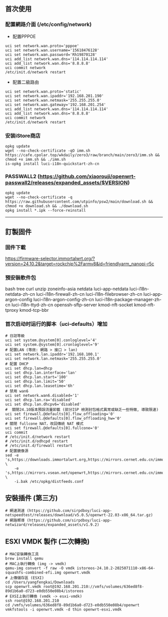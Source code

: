 ## 首次使用
### 配置網路介面 (/etc/config/network)
- 配置PPPOE
```
uci set network.wan.proto='pppoe'
uci set network.wan.username='15618476128' 
uci set network.wan.password='Rh19870128'
uci add_list network.wan.dns='114.114.114.114'
uci add_list network.wan.dns='8.8.8.8'
uci commit network
/etc/init.d/network restart
```
- 配置二級路由
```
uci set network.wan.proto='static'
uci set network.wan.ipaddr='192.168.201.190'
uci set network.wan.netmask='255.255.255.0'
uci set network.wan.gateway='192.168.201.254'
uci add_list network.wan.dns='114.114.114.114'
uci add_list network.wan.dns='8.8.8.8'
uci commit network
/etc/init.d/network restart
```

### 安装iStore商店
```shell
opkg update
wget --no-check-certificate -qO imm.sh https://cafe.cpolar.top/wkdaily/zero3/raw/branch/main/zero3/imm.sh && chmod +x imm.sh && ./imm.sh
is-opkg install luci-i18n-quickstart-zh-cn
```

### PASSWALL2 (https://github.com/xiaorouji/openwrt-passwall2/releases/expanded_assets/$VERSION)
```
opkg update
wget --no-check-certificate -q https://raw.githubusercontent.com/utpinfo/psw2/main/download.sh && chmod +x download.sh && ./download.sh
opkg install *.ipk --force-reinstall
```

************************************************************************************************************************************************************
## 訂製固件

### 固件下載
https://firmware-selector.immortalwrt.org/?version=24.10.2&target=rockchip%2Farmv8&id=friendlyarm_nanopi-r5c
<!--
- 插件查詢
https://mirror.nju.edu.cn/immortalwrt/releases/packages-24.10/
- 鏡項源
https://help.mirrors.cernet.edu.cn/immortalwrt/
-->

### 預安裝軟件包
bash tree curl unzip zoneinfo-asia netdata luci-app-netdata luci-i18n-netdata-zh-cn luci-i18n-firewall-zh-cn luci-i18n-filebrowser-zh-cn luci-app-argon-config luci-i18n-argon-config-zh-cn luci-i18n-package-manager-zh-cn luci-i18n-ttyd-zh-cn openssh-sftp-server kmod-nft-socket kmod-nft-tproxy kmod-tcp-bbr
<!-- openwrt 23
bash tree curl unzip zoneinfo-asia netdata luci-app-netdata luci-i18n-netdata-zh-cn luci-i18n-firewall-zh-cn luci-i18n-filebrowser-zh-cn luci-app-argon-config luci-i18n-argon-config-zh-cn luci-i18n-base-zh-cn luci-i18n-ttyd-zh-cn openssh-sftp-server kmod-nft-socket kmod-nft-tproxy kmod-tcp-bbr
-->


###  首次启动时运行的脚本（uci-defaults）增加
```
# 日誌等級
uci set system.@system[0].conloglevel='4'
uci set system.@system[0].cronloglevel='9'
# 配置LAN (等效: 網路 > 接口 > lan)
uci set network.lan.ipaddr='192.168.100.1'
uci set network.lan.netmask='255.255.255.0'
# 配置 DHCP
uci set dhcp.lan=dhcp
uci set dhcp.lan.interface='lan'
uci set dhcp.lan.start='100'
uci set dhcp.lan.limit='50'
uci set dhcp.lan.leasetime='6h'
# 禁用 wan6
uci set network.wan6.disabled='1'
uci set dhcp.lan.ra='disabled'
uci set dhcp.lan.dhcpv6='disabled'
#  關閉24.10版本預設流量卸載 (部分ISP 檢測封包格式異常或缺乏一些特徵, 導致限速)
uci set firewall.@defaults[0].flow_offloading='0'
uci set firewall.@defaults[0].flow_offloading_hw='0'
# 關閉 fullcone NAT，改回傳統 NAT 模式
uci set firewall.@defaults[0].fullcone='0'
uci commit
# /etc/init.d/network restart
# /etc/init.d/odhcpd restart
# /etc/init.d/firewall restart
# 配置鏡像源
sed -e 's,https://downloads.immortalwrt.org,https://mirrors.cernet.edu.cn/immortalwrt,g' \
    -e 's,https://mirrors.vsean.net/openwrt,https://mirrors.cernet.edu.cn/immortalwrt,g' \
    -i.bak /etc/opkg/distfeeds.conf
```

## 安裝插件 (第三方)
```text
# 網速測速 (https://github.com/sirpdboy/luci-app-netspeedtest/releases/download/v5.0.5/openwrt-22.03-x86_64.tar.gz)
# 網路嚮導 (https://github.com/sirpdboy/luci-app-netwizard/releases/expanded_assets/v1.9.2)
```



## ESXI VMDK 製作 (二次轉換)   
```shell
# MAC安裝轉換工具
brew install qemu
# MAC上執行轉換 (img -> vmdk)
qemu-img convert -f raw -O vmdk istoreos-24.10.2-2025071110-x86-64-squashfs-combined-efi.img openwrt.vmdk
# 上傳儲存區 (ESXI)
cd /Users/yangfengkai/Downloads
scp openwrt.vmdk root@192.168.201.210://vmfs/volumes/636ed8f8-89d1b6a0-d723-e0db550e08b4/istoreos
# EXSI上執行轉換 (vmdk -> esxi-vmdk)
ssh root@192.168.201.210
cd /vmfs/volumes/636ed8f8-89d1b6a0-d723-e0db550e08b4/openwrt
vmkfstools -i openwrt.vmdk -d thin openwrt-esxi.vmdk
```
<!--
# 虛擬器新增
- 选择创建类型：创建新虚拟机 > 客户机操作系统版本：其他 6.x 或更高版本 Linux (64 位)
- 删除默认添加的「硬盘1」

- 转换完成的以 -esxi.vmdk
-->